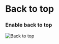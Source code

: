 Back to top
====

### Enable back to top
![Back to top](/zen-grid-framework-4/images/effects/back-to-top.jpg)
 
